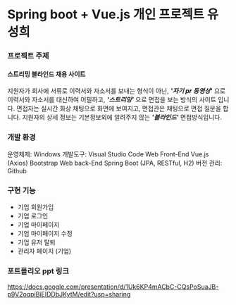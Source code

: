 # Spring boot + Vue.js 개인 프로젝트 유성희

### 프로젝트 주제
#### 스트리밍 블라인드 채용 사이트 ####

지원자가 회사에 서류로 이력서와 자소서를 보내는 형식이 아닌, 
***'자기 pr 동영상'*** 으로 이력서와 자소서를 대신하여 어필하고, ***'스트리밍'*** 으로 면접을 보는 방식의 사이트 입니다. 면접자는 실시간 화상 채팅으로 화면에 보여지고, 면접관은 채팅으로 면접 질문을 합니다. 지원자의 상세 정보는 기본정보외에 알려주지 않는 ***'블라인드'*** 면접방식입니다. 

### 개발 환경

운영체제:   Windows
개발도구:   Visual Studio Code
Web Front-End
Vue.js (Axios)
Bootstrap
Web back-End
Spring Boot (JPA, RESTful, H2)
버전 관리: Github

### 구현 기능

- 기업 회원가입
- 기업 로그인
- 기업 마이페이지
- 기업 마이페이지 수정
- 기업 유저 탈퇴
- 관리자 페이지 (기업)

### 포트폴리오 ppt 링크
https://docs.google.com/presentation/d/1Uk6KP4mACbC-CQsPoSuaJB-p9V2oqpiBiEIDDbJKytM/edit?usp=sharing

